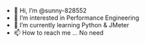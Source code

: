 - 👋 Hi, I’m @sunny-828552
- 👀 I’m interested in Performance Engineering
- 🌱 I’m currently learning Python & JMeter
- 📫 How to reach me ... No need

<!---
sunny-828552/sunny-828552 is a ✨ special ✨ repository because its `README.md` (this file) appears on your GitHub profile.
You can click the Preview link to take a look at your changes.
--->
